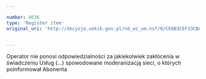 ```yaml
---

number: 4636
type: 'Register item'
original_uri: 'http://decyzje.uokik.gov.pl/nd_wz_um.nsf/0/CE8B3CEF33CBAD57C1257B71003A29E7?OpenDocument'


---
```


Operator nie ponosi odpowiedzialności za jakiekolwiek zakłócenia w świadczeniu Usług (...) spowodowane moderanizacją sieci, o których poinformował Abonenta
